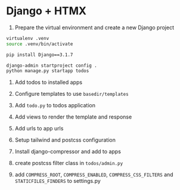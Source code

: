# Django + HTMX

1. Prepare the virtual environment and create a new Django project

  ```bash
  virtualenv .venv
  source .venv/bin/activate

  pip install Django==3.1.7

  django-admin startproject config .
  python manage.py startapp todos
  ```

1. Add todos to installed apps

1. Configure templates to use `basedir/templates`

1. Add `todo.py` to todos application

1. Add views to render the template and response

1. Add urls to app urls

1. Setup tailwind and postcss configuration

1. Install django-compressor and add to apps

1. create postcss filter class in `todos/admin.py`

1. add `COMPRESS_ROOT`, `COMPRESS_ENABLED`, `COMPRESS_CSS_FILTERS` and `STATICFILES_FINDERS` to settings.py
